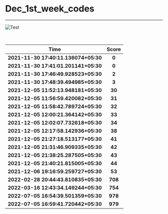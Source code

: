 # Dec_1st_week_codes
<hr>

![Test](https://github.com/hdmtp-s-basement/Dec_1st_week_codes/actions/workflows/main.yml/badge.svg)

<br>

Time      | Score
:--------------:|:----------------:
**2021-11-30 17:40:11.136074+05:30** | **0**
**2021-11-30 17:41:01.201141+05:30** | **0**
**2021-11-30 17:46:49.928523+05:30** | **2**
**2021-11-30 17:48:39.494985+05:30** | **3**
**2021-12-05 11:52:13.948181+05:30** | **30**
**2021-12-05 11:56:59.420082+05:30** | **31**
**2021-12-05 11:58:42.789724+05:30** | **32**
**2021-12-05 12:00:21.364142+05:30** | **33**
**2021-12-05 12:02:07.732618+05:30** | **34**
**2021-12-05 12:17:58.142936+05:30** | **38**
**2021-12-05 21:27:18.513177+05:30** | **41**
**2021-12-05 21:31:46.909335+05:30** | **42**
**2021-12-05 21:38:25.287505+05:30** | **43**
**2021-12-05 21:40:21.815005+05:30** | **44**
**2021-12-06 19:16:59.259727+05:30** | **53**
**2022-02-28 20:44:43.810835+05:30** | **708**
**2022-03-16 12:43:34.149244+05:30** | **754**
**2022-07-05 16:54:39.501359+05:30** | **978**
**2022-07-05 16:59:41.720442+05:30** | **979**